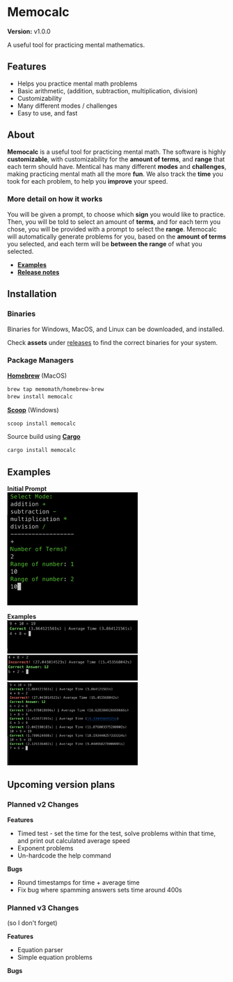 # Memocalc

**Version:** v1.0.0

A useful tool for practicing mental mathematics.

## Features

- Helps you practice mental math problems
- Basic arithmetic, (addition, subtraction, multiplication, division)
- Customizability
- Many different modes / challenges
- Easy to use, and fast

## About

**Memocalc** is a useful tool for practicing mental math. The software is highly **customizable**, with customizability for the **amount of terms**, and **range** that each term should have. Mentical has many different **modes** and **challenges**, making practicing mental math all the more **fun**. We also track the **time** you took for each problem, to help you **improve** your speed.

### **More detail on how it works**

You will be given a prompt, to choose which **sign** you would like to practice. Then, you will be told to select an amount of **terms**, and for each term you chose, you will be provided with a prompt to select the **range**. Memocalc will automatically generate problems for you, based on the **amount of terms** you selected, and each term will be **between the range** of what you selected.

- **[Examples](#Examples)**
- **[Release notes](#Planned-v2-changes)**

## Installation

### Binaries

Binaries for Windows, MacOS, and Linux can be downloaded, and installed.

Check **assets** under [releases](https://github.com/mathical-rs/mentical/releases/latest) to find the correct binaries for your system.

### Package Managers

**[Homebrew](https://brew.sh/)** (MacOS)

```bash
brew tap memomath/homebrew-brew
brew install memocalc
```

**[Scoop](https://scoop.sh)** (Windows)

```bash
scoop install memocalc
```

Source build using **[Cargo](https://crates.io/crate/memocalc)**

```bash
cargo install memocalc
```

## Examples

**Initial Prompt**
<br>
<img src="./assets/initial_prompt.png" width="300" alt="Initial Prompt">

**Examples**
<br>
<img src="./assets/example_1.png" width="300" alt="Example 1">
<img src="./assets/example_2.png" width="300" alt="Example 2">
<img src="./assets/example_3.png" width="300" alt="Example 3">

## Upcoming version plans

### Planned v2 Changes

**Features**

- Timed test - set the time for the test, solve problems within that time, and print out calculated average speed
- Exponent problems
- Un-hardcode the help command

**Bugs**

- Round timestamps for time + average time
- Fix bug where spamming answers sets time around 400s

### Planned v3 Changes

(so I don't forget)

**Features**

- Equation parser
- Simple equation problems

**Bugs**
